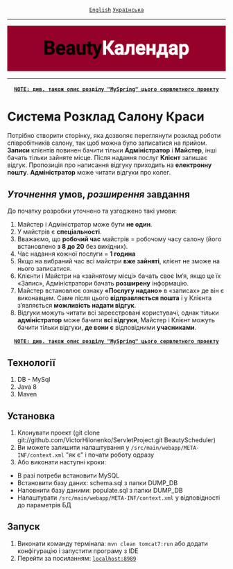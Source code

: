 <div align="center">
	<a href="https://github.com/VictorHilonenko/ServletProject/tree/master/README.MD"><code>English</code></a>
	<a href="https://github.com/VictorHilonenko/ServletProject/tree/master/README_uk.MD"><code>Українська</code></a>
</div>
<hr>
<div align="center">
	<img src="https://github.com/VictorHilonenko/ServletProject/raw/master/src/main/webapp/images/logo_uk.png">
</div>
<hr>
<div align="center">
	<a href="https://github.com/VictorHilonenko/ServletProject/blob/master/src/main/java/beauty/scheduler/web/myspring/README_uk.MD"><code><strong>NOTE: див. також опис розділу "MySpring" цього сервлетного проекту</strong></code></a>
</div>

# Система **Розклад Салону Краси**  
Потрібно створити сторінку, 
яка дозволяє переглянути розклад роботи співробітників салону,
так щоб можна було записатися на прийом.
**Записи** клієнтів повинен бачити тільки **Адміністратор** і **Майстер**, інші бачать тільки зайняте місце.
Після надання послуг **Клієнт** залишає відгук.
Пропозиція про написання відгуку приходить на **електронну пошту**.
**Адміністратор** може читати відгуки про колег.

## **_Уточнення_** умов, **_розширення_** завдання
До початку розробки уточнено та узгоджено такі умови:

1. Майстер і Адміністратор може бути **не один**.
1. У майстрів є **спеціальності**.
1. Вважаємо, що **робочий час** майстрів = робочому часу салону (його встановлено **з 8 до 20** без вихідних).
1. Час надання кожної послуги = **1 година**
1. Якщо на вибраний час всі майстри **вже зайняті**, клієнт не зможе на нього записатися.
1. Клієнти і Майстри на «зайнятому місці» бачать своє Ім’я, якщо це їх «Запис», Адміністратори бачать **розширену** інформацію.
1. Майстер встановлює ознаку **«Послугу надано»** в «записах» де він є виконавцем. Саме після цього **відправляється пошта** і у Клієнта з’являється **можливість надати відгук**.
1. Відгуки можуть читати всі зареєстровані користувачі, однак тільки **адміністратор** може бачити **всі відгуки**, Майстер і Клієнт можуть бачити тільки відгуки, **де вони є** відповідними **учасниками**.

<div align="center">
	<a href="https://github.com/VictorHilonenko/ServletProject/blob/master/src/main/java/beauty/scheduler/web/myspring/README_uk.MD"><code><strong>NOTE: див. також опис розділу "MySpring" цього сервлетного проекту</strong></code></a>
</div>

## Технології
1. DB - MySql
1. Java 8
1. Maven

## Установка  

1. Клонувати проект (git clone git://github.com/VictorHilonenko/ServletProject.git BeautyScheduler)
1. Ви можете залишити налаштування у `/src/main/webapp/META-INF/context.xml` "як є" і почати роботу одразу
1. Або виконати наступні кроки:
- В разі потреби встановити MySQL 
- Встановити базу даних: schema.sql з папки DUMP_DB
- Наповнити базу даними: populate.sql з папки DUMP_DB
- Налаштувати `/src/main/webapp/META-INF/context.xml` у відповідності до параметрів БД

## Запуск

1. Виконати команду термінала: ```mvn clean tomcat7:run``` або додати конфігурацію і запустити програму з IDE  
1. Перейти за посиланням: [```localhost:8989```](http://localhost:8989/)